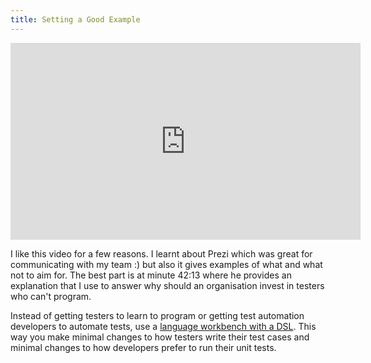 ```yaml
---
title: Setting a Good Example
---
```


<iframe width="560" height="315" src="https://www.youtube.com/embed/YEJ_HAZ25kY?si=jtW6vbUezjMtf65h" title="YouTube video player" frameborder="0" allow="accelerometer; autoplay; clipboard-write; encrypted-media; gyroscope; picture-in-picture; web-share" referrerpolicy="strict-origin-when-cross-origin" allowfullscreen></iframe>

I like this video for a few reasons. I learnt about Prezi which was great for communicating with my team :) but also it gives examples of what and what not to aim for.
The best part is at minute 42:13 where he provides an explanation that I use to answer why should an organisation invest in testers who can't program.

Instead of getting testers to learn to program or getting test automation developers to automate tests, use a [language workbench with a DSL][1].
This way you make minimal changes to how testers write their test cases and minimal changes to how developers prefer to run their unit tests.

[1]: /specificationbyprompt/walkthrough-of-tools/ubiquitous-language-implementation



